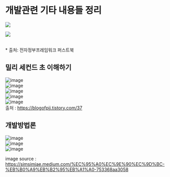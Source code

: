 # 개발관련 기타 내용들 정리
<div><img src="https://user-images.githubusercontent.com/44331989/50258142-a76f8600-0441-11e9-95ee-9ada6a947b92.JPG"><br/><p></div> 
<div><img src="https://user-images.githubusercontent.com/44331989/50258413-f79b1800-0442-11e9-97ee-a3e88bb3af58.jpg"></div><br/><p>
* 출처: 전자정부프레임워크 퍼스트북

## 밀리 세컨드 초 이해하기
![image](https://user-images.githubusercontent.com/44331989/126420046-f12c03f1-4a58-4b64-baa3-cfc8b57265a6.png) <br>
![image](https://user-images.githubusercontent.com/44331989/126420064-93f9e733-61bc-4de6-b4d7-093aa5873ad4.png) <br>
![image](https://user-images.githubusercontent.com/44331989/126420211-15280250-64c6-41a7-87c0-d6833e2cea6b.png) <br>
![image](https://user-images.githubusercontent.com/44331989/126420271-a6e7131c-417e-4924-980a-a69009c61d7a.png) <br>
![image](https://user-images.githubusercontent.com/44331989/126420330-ad1fc983-0905-4fc6-8ff5-fbeba9eb420b.png) <br>
출처 : https://blogofpjj.tistory.com/37 <br>
  
## 개발방법론
![image](https://user-images.githubusercontent.com/44331989/127084949-f8ffc382-a969-4842-81d0-c338df6435d6.png) <br>
![image](https://user-images.githubusercontent.com/44331989/127093401-2dbf1500-0646-436f-b7de-79b5aa2225b8.png) <br>
![image](https://user-images.githubusercontent.com/44331989/127093702-5e64bd9a-456d-45e4-8ef6-5f2f740d00f7.png) <br>

image source : https://simsimjae.medium.com/%EC%95%A0%EC%9E%90%EC%9D%BC-%EB%B0%A9%EB%B2%95%EB%A1%A0-753368aa3058
  

  





























